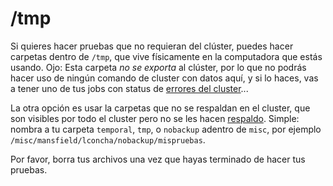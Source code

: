  /tmp
=====

Si quieres hacer pruebas que no requieran del clúster, puedes hacer carpetas dentro de  `/tmp`, que vive físicamente en la computadora que estás usando. Ojo: Esta carpeta *no se exporta* al clúster, por lo que no podrás hacer uso de ningún comando de cluster con datos aquí, y si lo haces, vas a tener uno de tus jobs con status de [errores del cluster](./Cluster:-Errores-del-cluster)...

La otra opción es usar la carpetas que no se respaldan en el cluster, que son visibles por todo el cluster pero no se les hacen [respaldo](./Cluster:-Respaldo-de-datos). Simple: nombra a tu carpeta `temporal`, `tmp`, o `nobackup` adentro de `misc`, por ejemplo `/misc/mansfield/lconcha/nobackup/mispruebas`.

Por favor, borra tus archivos una vez que hayas terminado de hacer tus pruebas.
